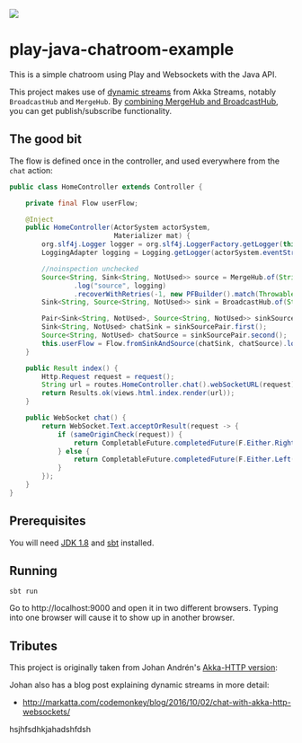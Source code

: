 [<img src="https://img.shields.io/travis/playframework/play-java-chatroom-example.svg"/>](https://travis-ci.org/playframework/play-java-chatroom-example)

# play-java-chatroom-example

This is a simple chatroom using Play and Websockets with the Java API.

This project makes use of [dynamic streams](http://doc.akka.io/docs/akka/current/java/stream/stream-dynamic.html) from Akka Streams, notably `BroadcastHub` and `MergeHub`.  By [combining MergeHub and BroadcastHub](http://doc.akka.io/docs/akka/current/java/stream/stream-dynamic.html#Dynamic_fan-in_and_fan-out_with_MergeHub_and_BroadcastHub), you can get publish/subscribe functionality.

## The good bit

The flow is defined once in the controller, and used everywhere from the `chat` action:

```java
public class HomeController extends Controller {

    private final Flow userFlow;

    @Inject
    public HomeController(ActorSystem actorSystem,
                          Materializer mat) {
        org.slf4j.Logger logger = org.slf4j.LoggerFactory.getLogger(this.getClass());
        LoggingAdapter logging = Logging.getLogger(actorSystem.eventStream(), logger.getName());

        //noinspection unchecked
        Source<String, Sink<String, NotUsed>> source = MergeHub.of(String.class)
                .log("source", logging)
                .recoverWithRetries(-1, new PFBuilder().match(Throwable.class, e -> Source.empty()).build());
        Sink<String, Source<String, NotUsed>> sink = BroadcastHub.of(String.class);

        Pair<Sink<String, NotUsed>, Source<String, NotUsed>> sinkSourcePair = source.toMat(sink, Keep.both()).run(mat);
        Sink<String, NotUsed> chatSink = sinkSourcePair.first();
        Source<String, NotUsed> chatSource = sinkSourcePair.second();
        this.userFlow = Flow.fromSinkAndSource(chatSink, chatSource).log("userFlow", logging);
    }

    public Result index() {
        Http.Request request = request();
        String url = routes.HomeController.chat().webSocketURL(request);
        return Results.ok(views.html.index.render(url));
    }

    public WebSocket chat() {
        return WebSocket.Text.acceptOrResult(request -> {
            if (sameOriginCheck(request)) {
                return CompletableFuture.completedFuture(F.Either.Right(userFlow));
            } else {
                return CompletableFuture.completedFuture(F.Either.Left(forbidden()));
            }
        });
    }
}
```

## Prerequisites

You will need [JDK 1.8](http://www.oracle.com/technetwork/java/javase/downloads/jdk8-downloads-2133151.html) and [sbt](http://www.scala-sbt.org/) installed.

## Running

```
sbt run
```

Go to http://localhost:9000 and open it in two different browsers.  Typing into one browser will cause it to show up in another browser.

## Tributes

This project is originally taken from Johan Andrén's [Akka-HTTP version](https://github.com/johanandren/chat-with-akka-http-websockets/tree/akka-2.4.10):

Johan also has a blog post explaining dynamic streams in more detail:

* http://markatta.com/codemonkey/blog/2016/10/02/chat-with-akka-http-websockets/

hsjhfsdhkjahadshfdsh